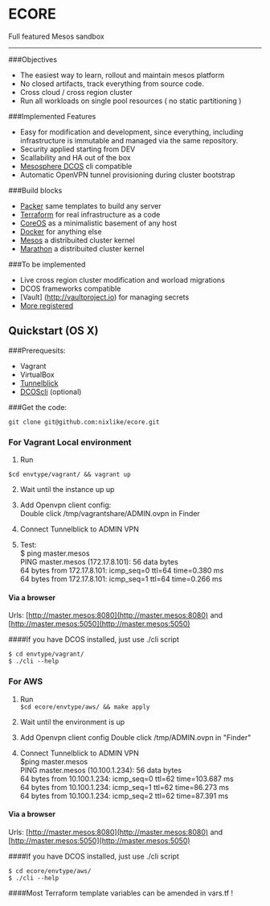 # ECORE
Full featured Mesos sandbox

___

###Objectives

* The easiest way to learn, rollout and maintain mesos platform
* No closed artifacts, track everything from source code.
* Cross cloud / cross region cluster
* Run all workloads on single pool resources ( no static partitioning )

###Implemented Features

* Easy for modification and development, since everything, including infrastructure is immutable and managed via the same repository.
* Security applied starting from DEV
* Scallability and HA out of the box
* [Mesosphere DCOS](https://mesosphere.com) cli compatible
* Automatic OpenVPN tunnel provisioning during cluster bootstrap

###Build blocks

* [Packer](https://www.packer.io) same templates to build any server
* [Terraform](https://terraform.io) for real infrastructure as a code
* [CoreOS](https://coreos.com) as a minimalistic basement of any host
* [Docker](https://www.docker.com) for anything else
* [Mesos](http://mesos.apache.org) a distribuited cluster kernel
* [Marathon](https://mesosphere.github.io/marathon/) a distribuited cluster kernel

###To be implemented
* Live cross region cluster modification and worload migrations 
* DCOS frameworks compatible
* [Vault] (http://vaultproject.io) for managing secrets
* [More registered](https://github.com/nixlike/ecore/issues)

## Quickstart (OS X) 

###Prerequesits:

* Vagrant 
* VirtualBox
* [Tunnelblick](https://tunnelblick.net/index.html)
* [DCOScli](http://docs.mesosphere.com/install/cli/) (optional)

###Get the code:

```
git clone git@github.com:nixlike/ecore.git 
```

### For Vagrant Local environment

1. Run  
```
$cd envtype/vagrant/ && vagrant up  
```

2. Wait until the instance up up

3. Add Openvpn client config:  
Double click /tmp/vagrantshare/ADMIN.ovpn in Finder  

4. Connect Tunnelblick to ADMIN VPN  

5. Test:  
$ ping master.mesos   
PING master.mesos (172.17.8.101): 56 data bytes    
64 bytes from 172.17.8.101: icmp_seq=0 ttl=64 time=0.380 ms    
64 bytes from 172.17.8.101: icmp_seq=1 ttl=64 time=0.266 ms   

#### Via a browser 
Urls: [http://master.mesos:8080](http://master.mesos:8080) and [http://master.mesos:5050](http://master.mesos:5050)

####If you have DCOS installed, just use ./cli script

`$ cd envtype/vagrant/`  
`$ ./cli --help`  

### For AWS

1. Run  
`$cd ecore/envtype/aws/ && make apply`  

2. Wait until the environment is up

3. Add Openvpn client config
Double click /tmp/ADMIN.ovpn in "Finder"

4. Connect Tunnelblick to ADMIN VPN  
$ping master.mesos  
PING master.mesos (10.100.1.234): 56 data bytes  
64 bytes from 10.100.1.234: icmp_seq=0 ttl=62 time=103.687 ms  
64 bytes from 10.100.1.234: icmp_seq=1 ttl=62 time=86.273 ms  
64 bytes from 10.100.1.234: icmp_seq=2 ttl=62 time=87.391 ms  

#### Via a browser 
Urls: [http://master.mesos:8080](http://master.mesos:8080) and [http://master.mesos:5050](http://master.mesos:5050)

####If you have DCOS installed, just use ./cli script

`$ cd ecore/envtype/aws/`  
`$ ./cli --help`  

####Most Terraform template variables can be amended in vars.tf !

